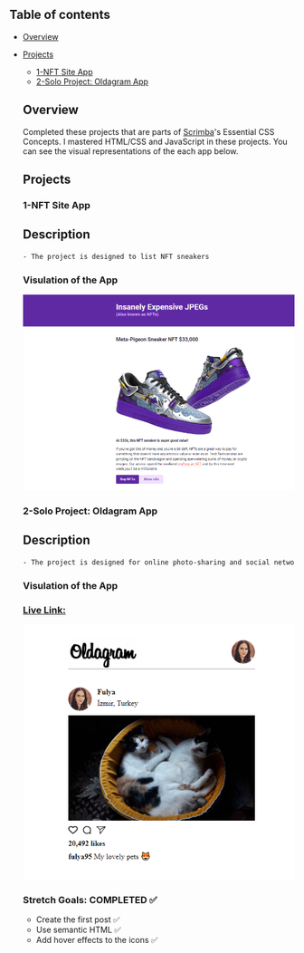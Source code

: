 ## Table of contents

- [Overview](#overview)

- [Projects](#projects)

  - [1-NFT Site App](#nft-site)
  - [2-Solo Project: Oldagram App](#oldagram-site)

  ## Overview

  Completed these projects that are parts of [Scrimba](https://scrimba.com/learn/frontend/)'s Essential CSS Concepts.  I mastered HTML/CSS and JavaScript in these projects.
  You can see the visual representations of the each app below.

  ## Projects

  ### 1-NFT Site App
  
  ## Description
  ```bash
  - The project is designed to list NFT sneakers 
  ```

  ### Visulation of the App


  ![image](./1-NFT-site/nft-site.png)


 
  ### 2-Solo Project: Oldagram App
  
    ## Description
  ```bash
  - The project is designed for online photo-sharing and social network platform 
  ```
  
  ### Visulation of the App 
  ### [Live Link:](https://scrimba-oldagram-app.netlify.app/)

    ![image](./2-solo-project-oldagram-app/oldagram.png)
    

  ### Stretch Goals: COMPLETED ✅

  - Create the first post ✅
  - Use semantic HTML ✅
  - Add hover effects to the icons ✅
  
  
